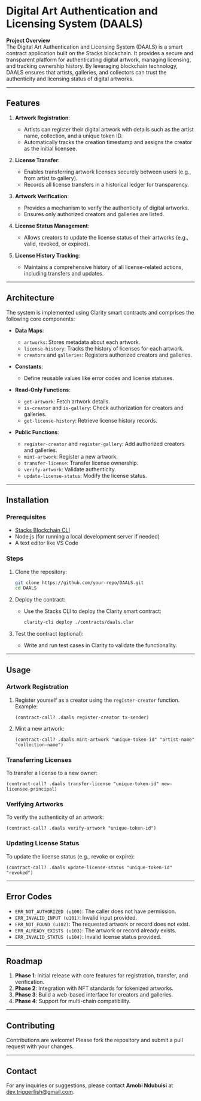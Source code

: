 # Digital Art Authentication and Licensing System (DAALS)  

**Project Overview**  
The Digital Art Authentication and Licensing System (DAALS) is a smart contract application built on the Stacks blockchain. It provides a secure and transparent platform for authenticating digital artwork, managing licensing, and tracking ownership history. By leveraging blockchain technology, DAALS ensures that artists, galleries, and collectors can trust the authenticity and licensing status of digital artworks.

---

## Features  
1. **Artwork Registration**:  
   - Artists can register their digital artwork with details such as the artist name, collection, and a unique token ID.  
   - Automatically tracks the creation timestamp and assigns the creator as the initial licensee.  

2. **License Transfer**:  
   - Enables transferring artwork licenses securely between users (e.g., from artist to gallery).  
   - Records all license transfers in a historical ledger for transparency.

3. **Artwork Verification**:  
   - Provides a mechanism to verify the authenticity of digital artworks.  
   - Ensures only authorized creators and galleries are listed.

4. **License Status Management**:  
   - Allows creators to update the license status of their artworks (e.g., valid, revoked, or expired).

5. **License History Tracking**:  
   - Maintains a comprehensive history of all license-related actions, including transfers and updates.

---

## Architecture  
The system is implemented using Clarity smart contracts and comprises the following core components:  

- **Data Maps**:  
  - `artworks`: Stores metadata about each artwork.  
  - `license-history`: Tracks the history of licenses for each artwork.  
  - `creators` and `galleries`: Registers authorized creators and galleries.  

- **Constants**:  
  - Define reusable values like error codes and license statuses.  

- **Read-Only Functions**:  
  - `get-artwork`: Fetch artwork details.  
  - `is-creator` and `is-gallery`: Check authorization for creators and galleries.  
  - `get-license-history`: Retrieve license history records.

- **Public Functions**:  
  - `register-creator` and `register-gallery`: Add authorized creators and galleries.  
  - `mint-artwork`: Register a new artwork.  
  - `transfer-license`: Transfer license ownership.  
  - `verify-artwork`: Validate authenticity.  
  - `update-license-status`: Modify the license status.

---

## Installation  

### Prerequisites  
- [Stacks Blockchain CLI](https://docs.hiro.so/get-started)  
- Node.js (for running a local development server if needed)  
- A text editor like VS Code  

### Steps  
1. Clone the repository:  
   ```bash
   git clone https://github.com/your-repo/DAALS.git
   cd DAALS
   ```  
2. Deploy the contract:  
   - Use the Stacks CLI to deploy the Clarity smart contract:  
     ```bash
     clarity-cli deploy ./contracts/daals.clar
     ```  

3. Test the contract (optional):  
   - Write and run test cases in Clarity to validate the functionality.  

---

## Usage  

### Artwork Registration  
1. Register yourself as a creator using the `register-creator` function.  
   Example:  
   ```clarity
   (contract-call? .daals register-creator tx-sender)
   ```  
2. Mint a new artwork:  
   ```clarity
   (contract-call? .daals mint-artwork "unique-token-id" "artist-name" "collection-name")
   ```  

### Transferring Licenses  
To transfer a license to a new owner:  
```clarity
(contract-call? .daals transfer-license "unique-token-id" new-licensee-principal)
```  

### Verifying Artworks  
To verify the authenticity of an artwork:  
```clarity
(contract-call? .daals verify-artwork "unique-token-id")
```  

### Updating License Status  
To update the license status (e.g., revoke or expire):  
```clarity
(contract-call? .daals update-license-status "unique-token-id" "revoked")
```  

---

## Error Codes  
- `ERR_NOT_AUTHORIZED (u100)`: The caller does not have permission.  
- `ERR_INVALID_INPUT (u101)`: Invalid input provided.  
- `ERR_NOT_FOUND (u102)`: The requested artwork or record does not exist.  
- `ERR_ALREADY_EXISTS (u103)`: The artwork or record already exists.  
- `ERR_INVALID_STATUS (u104)`: Invalid license status provided.  

---

## Roadmap  
1. **Phase 1**: Initial release with core features for registration, transfer, and verification.  
2. **Phase 2**: Integration with NFT standards for tokenized artworks.  
3. **Phase 3**: Build a web-based interface for creators and galleries.  
4. **Phase 4**: Support for multi-chain compatibility.  

---

## Contributing  
Contributions are welcome! Please fork the repository and submit a pull request with your changes.  

---


## Contact  
For any inquiries or suggestions, please contact **Amobi Ndubuisi** at dev.triggerfish@gmail.com.  

